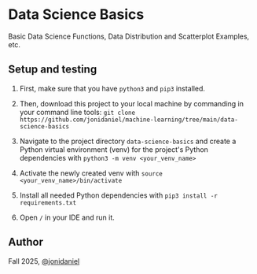 # Data Science Basics

Basic Data Science Functions, Data Distribution and Scatterplot Examples, etc.

## Setup and testing

1. First, make sure that you have `python3` and `pip3` installed.

2. Then, download this project to your local machine by commanding in your command line tools: `git clone https://github.com/jonidaniel/machine-learning/tree/main/data-science-basics`

3. Navigate to the project directory `data-science-basics` and create a Python virtual environment (venv) for the project's Python dependencies with `python3 -m venv <your_venv_name>`

4. Activate the newly created venv with `source <your_venv_name>/bin/activate`

5. Install all needed Python dependencies with `pip3 install -r requirements.txt`

6. Open `/` in your IDE and run it.

## Author

Fall 2025, [@jonidaniel](https://github.com/jonidaniel)
